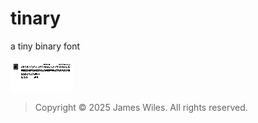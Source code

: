 # tinary
a tiny binary font

![Tinary Font](tinary.bmp)

> Copyright © 2025 James Wiles.
All rights reserved.